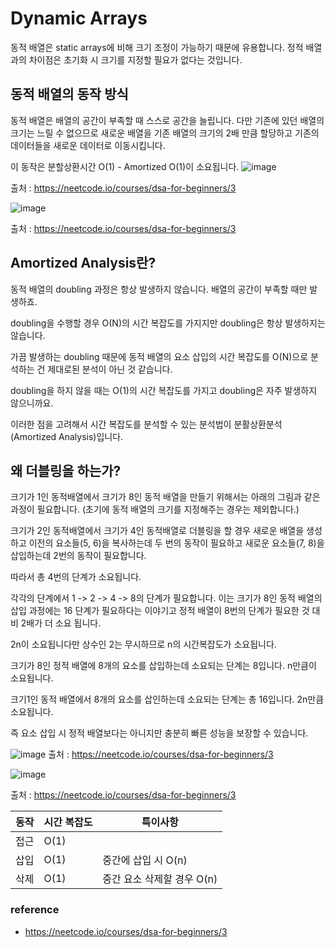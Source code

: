 # Dynamic Arrays

동적 배열은 static arrays에 비해 크기 조정이 가능하기 때문에 유용합니다. 정적 배열과의 차이점은 초기화 시 크기를 지정할 필요가 없다는 것입니다.

## 동적 배열의 동작 방식

동적 배열은 배열의 공간이 부족할 때 스스로 공간을 늘립니다. 다만 기존에 있던 배열의 크기는 느릴 수 없으므로 새로운 배열을 기존 배열의 크기의 2배 만큼 할당하고 기존의 데이터들을 새로운 데이터로 이동시킵니다.

이 동작은 분할상환시간 O(1) - Amortized O(1)이 소요됩니다.
![image](https://github.com/hwibaski/java-problem-solving/assets/85930725/4782754a-d7f0-4148-badc-f67719076f79)

출처 : https://neetcode.io/courses/dsa-for-beginners/3

![image](https://github.com/hwibaski/java-problem-solving/assets/85930725/330f15cd-b358-47c2-8866-06c8cae0d96c)

출처 : https://neetcode.io/courses/dsa-for-beginners/3


## Amortized Analysis란?

동적 배열의 doubling 과정은 항상 발생하지 않습니다. 배열의 공간이 부족할 때만 발생하죠.

doubling을 수행할 경우 O(N)의 시간 복잡도를 가지지만 doubling은 항상 발생하지는 않습니다.

가끔 발생하는 doubling 때문에 동적 배열의 요소 삽입의 시간 복잡도를 O(N)으로 분석하는 건 제대로된 분석이 아닌 것 같습니다.

doubling을 하지 않을 때는 O(1)의 시간 복잡도를 가지고 doubling은 자주 발생하지 않으니까요.

이러한 점을 고려해서 시간 복잡도를 분석할 수 있는 분석법이 분활상환분석(Amortized Analysis)입니다.

## 왜 더블링을 하는가?

크기가 1인 동적배열에서 크기가 8인 동적 배열을 만들기 위해서는 아래의 그림과 같은 과정이 필요합니다. (초기에 동적 배열의 크기를 지정해주는 경우는 제외합니다.)

크기가 2인 동적배열에서 크기가 4인 동적배열로 더블링을 할 경우 새로운 배열을 생성하고 이전의 요소들(5, 6)을 복사하는데 두 번의 동작이 필요하고 새로운 요소들(7, 8)을 삽입하는데 2번의 동작이 필요합니다.

따라서 총 4번의 단계가 소요됩니다.

각각의 단계에서 1 -> 2 -> 4 -> 8의 단계가 필요합니다. 이는 크기가 8인 동적 배열의 삽입 과정에는 16 단계가 필요하다는 이야기고 정적 배열이 8번의 단계가 필요한 것 대비 2배가 더 소요 됩니다.

2n이 소요됩니다만 상수인 2는 무시하므로 n의 시간복잡도가 소요됩니다.

크기가 8인 정적 배열에 8개의 요소를 삽입하는데 소요되는 단계는 8입니다. n만큼이 소요됩니다.

크기1인 동적 배열에서 8개의 요소를 삽인하는데 소요되는 단계는 총 16입니다. 2n만큼 소요됩니다.

즉 요소 삽입 시 정적 배열보다는 아니지만 충분히 빠른 성능을 보장할 수 있습니다.

![image](https://github.com/hwibaski/java-problem-solving/assets/85930725/46c13116-4d14-47d7-a379-da6571b06f60)
출처 : https://neetcode.io/courses/dsa-for-beginners/3

![image](https://github.com/hwibaski/java-problem-solving/assets/85930725/78457b8d-5dcc-46dd-87c5-55e42df4ab56)

출처 : https://neetcode.io/courses/dsa-for-beginners/3

| 동작 | 시간 복잡도 | 특이사항              |
|----|--------|-------------------|
| 접근 | O(1)   |                   |
| 삽입 | O(1)   | 중간에 삽입 시 O(n)     |
| 삭제 | O(1)   | 중간 요소 삭제할 경우 O(n) |

### reference

- https://neetcode.io/courses/dsa-for-beginners/3
